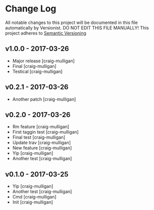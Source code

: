 # Change Log

All notable changes to this project will be documented in this file
automatically by Versionist. DO NOT EDIT THIS FILE MANUALLY!
This project adheres to [Semantic Versioning](http://semver.org/)

## v1.0.0 - 2017-03-26

* Major release [craig-mulligan]
* Final [craig-mulligan]
* Testical [craig-mulligan]

## v0.2.1 - 2017-03-26

* Another patch [craig-mulligan]

## v0.2.0 - 2017-03-26

* Rm feature [craig-mulligan]
* First taggin test [craig-mulligan]
* Final test [craig-mulligan]
* Update trav [craig-mulligan]
* New feature [craig-mulligan]
* Yip [craig-mulligan]
* Another test [craig-mulligan]

## v0.1.0 - 2017-03-25

* Yip [craig-mulligan]
* Another test [craig-mulligan]
* Cmd [craig-mulligan]
* Init [craig-mulligan]
